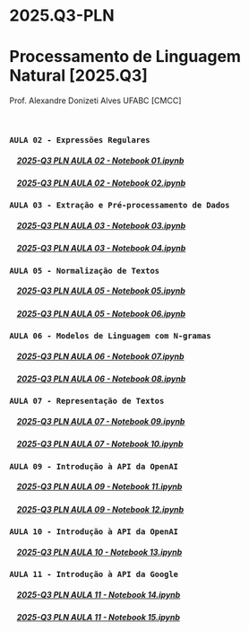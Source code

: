 # 2025.Q3-PLN

# Processamento de Linguagem Natural [2025.Q3]
Prof. Alexandre Donizeti Alves
UFABC [CMCC]

<br>

### `AULA 02 - Expressões Regulares`

##### &nbsp;&nbsp;&nbsp; [2025-Q3 PLN AULA 02 - Notebook 01.ipynb](https://github.com/adalves-ufabc/2025.Q3-PLN/blob/main/aulas/2025_Q3_PLN_AULA_02_Notebook_01.ipynb)
##### &nbsp;&nbsp;&nbsp; [2025-Q3 PLN AULA 02 - Notebook 02.ipynb](https://github.com/adalves-ufabc/2025.Q3-PLN/blob/main/aulas/2025_Q3_PLN_AULA_02_Notebook_02.ipynb)

### `AULA 03 - Extração e Pré-processamento de Dados`

##### &nbsp;&nbsp;&nbsp; [2025-Q3 PLN AULA 03 - Notebook 03.ipynb](https://github.com/adalves-ufabc/2025.Q3-PLN/blob/main/aulas/2025_Q3_PLN_AULA_03_Notebook_03.ipynb)
##### &nbsp;&nbsp;&nbsp; [2025-Q3 PLN AULA 03 - Notebook 04.ipynb](https://github.com/adalves-ufabc/2025.Q3-PLN/blob/main/aulas/2025_Q3_PLN_AULA_03_Notebook_04.ipynb)

### `AULA 05 - Normalização de Textos`

##### &nbsp;&nbsp;&nbsp; [2025-Q3 PLN AULA 05 - Notebook 05.ipynb](https://github.com/adalves-ufabc/2025.Q3-PLN/blob/main/aulas/2025_Q3_PLN_AULA_05_Notebook_05.ipynb)
##### &nbsp;&nbsp;&nbsp; [2025-Q3 PLN AULA 05 - Notebook 06.ipynb](https://github.com/adalves-ufabc/2025.Q3-PLN/blob/main/aulas/2025_Q3_PLN_AULA_05_Notebook_06.ipynb)

### `AULA 06 - Modelos de Linguagem com N-gramas`

##### &nbsp;&nbsp;&nbsp; [2025-Q3 PLN AULA 06 - Notebook 07.ipynb](https://github.com/adalves-ufabc/2025.Q3-PLN/blob/main/aulas/2025_Q3_PLN_AULA_06_Notebook_07.ipynb)
##### &nbsp;&nbsp;&nbsp; [2025-Q3 PLN AULA 06 - Notebook 08.ipynb](https://github.com/adalves-ufabc/2025.Q3-PLN/blob/main/aulas/2025_Q3_PLN_AULA_06_Notebook_08.ipynb)

### `AULA 07 - Representação de Textos`

##### &nbsp;&nbsp;&nbsp; [2025-Q3 PLN AULA 07 - Notebook 09.ipynb](https://github.com/adalves-ufabc/2025.Q3-PLN/blob/main/aulas/2025_Q3_PLN_AULA_07_Notebook_09.ipynb)
##### &nbsp;&nbsp;&nbsp; [2025-Q3 PLN AULA 07 - Notebook 10.ipynb](https://github.com/adalves-ufabc/2025.Q3-PLN/blob/main/aulas/2025_Q3_PLN_AULA_07_Notebook_10.ipynb)

### `AULA 09 - Introdução à API da OpenAI`

##### &nbsp;&nbsp;&nbsp; [2025-Q3 PLN AULA 09 - Notebook 11.ipynb](https://github.com/adalves-ufabc/2025.Q3-PLN/blob/main/aulas/2025_Q3_PLN_AULA_09_Notebook_11.ipynb)
##### &nbsp;&nbsp;&nbsp; [2025-Q3 PLN AULA 09 - Notebook 12.ipynb](https://github.com/adalves-ufabc/2025.Q3-PLN/blob/main/aulas/2025_Q3_PLN_AULA_09_Notebook_12.ipynb)

### `AULA 10 - Introdução à API da OpenAI`

##### &nbsp;&nbsp;&nbsp; [2025-Q3 PLN AULA 10 - Notebook 13.ipynb](https://github.com/adalves-ufabc/2025.Q3-PLN/blob/main/aulas/2025_Q3_PLN_AULA_10_Notebook_13.ipynb)

### `AULA 11 - Introdução à API da Google`

##### &nbsp;&nbsp;&nbsp; [2025-Q3 PLN AULA 11 - Notebook 14.ipynb](https://github.com/adalves-ufabc/2025.Q3-PLN/blob/main/aulas/2025_Q3_PLN_AULA_11_Notebook_14.ipynb)

##### &nbsp;&nbsp;&nbsp; [2025-Q3 PLN AULA 11 - Notebook 15.ipynb](https://github.com/adalves-ufabc/2025.Q3-PLN/blob/main/aulas/2025_Q3_PLN_AULA_11_Notebook_15.ipynb)
